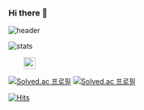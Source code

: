### Hi there 👋

![header](https://capsule-render.vercel.app/api?type=soft&color=auto&height=80&section=header&text=Always%20be%20happy&fontSize=30)


![stats](https://github-readme-stats-git-masterrstaa-rickstaa.vercel.app/api?username=LimByungkuk&&show_icons=true&theme=dark)


<a href="https://www.instagram.com/bbangkku_/">
    <img 
        src="http://img.shields.io/badge/-Instagram-222222?style=flat&logo=Instagram&link=https://www.instagram.com/bbangkku_/"
        style="height : 23px; margin-left : 30px; margin-right : 30px;"/>
</a>

[![Solved.ac 프로필](http://mazassumnida.wtf/api/v2/generate_badge?boj=dla5324)](https://solved.ac/dla5324)
[![Solved.ac
프로필](http://mazassumnida.wtf/api/mini/generate_badge?boj=dla5324)](https://solved.ac/dla5324)


[![Hits](https://hits.seeyoufarm.com/api/count/incr/badge.svg?url=https%3A%2F%2Fgithub.com%2FLimByungkuk&count_bg=%23002DF9&title_bg=%23F207FB&icon=&icon_color=%23F30000&title=hits&edge_flat=false)](https://hits.seeyoufarm.com)

<!--
**LimByungkuk/LimByungkuk** is a ✨ _special_ ✨ repository because its `README.md` (this file) appears on your GitHub profile.

Here are some ideas to get you started:

- 🔭 I’m currently working on ...
- 🌱 I’m currently learning ...
- 👯 I’m looking to collaborate on ...
- 🤔 I’m looking for help with ...
- 💬 Ask me about ...
- 📫 How to reach me: ...
- 😄 Pronouns: ...
- ⚡ Fun fact: ...
-->
